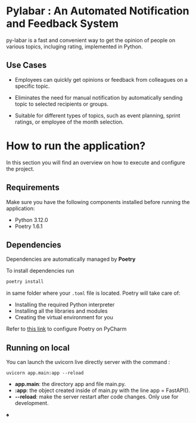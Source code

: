 # Pylabar : An Automated Notification and Feedback System
py-labar is a fast and convenient way to get the opinion of people on various topics, incluging rating, implemented in Python.
 
## Use Cases
- Employees can quickly get opinions or feedback from colleagues on a specific topic.

- Eliminates the need for manual notification by automatically sending topic to selected recipients or groups.

- Suitable for different types of topics, such as event planning, sprint ratings, or employee of the month selection.

# How to run the application? 
In this section you will find an overview on how to execute and configure the project.

## Requirements

Make sure you have the following components installed before running the application:
- Python 3.12.0
- Poetry 1.6.1

## Dependencies
Dependencies are automatically managed by **Poetry**

To install dependencies run
```bash
poetry install
```
in same folder where your `.toml` file is located. 
Poetry will take care of:
- Installing the required Python interpreter 
- Installing all the libraries and modules 
- Creating the virtual environment for you

Refer to [this link](https://www.jetbrains.com/help/pycharm/poetry.html) to configure Poetry on PyCharm

## Running on local

You can launch the uvicorn live directly server with the command :

```shell
uvicorn app.main:app --reload
```

- **app.main**: the directory app and file main.py.
- **:app**: the object created inside of main.py with the line app = FastAPI().
- **--reload**: make the server restart after code changes. Only use for development.


♠ 